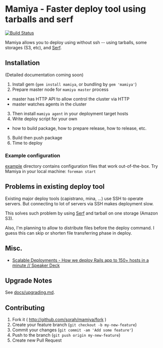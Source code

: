 # Mamiya - Faster deploy tool using tarballs and serf

[![Build Status](https://travis-ci.org/sorah/mamiya.png?branch=master)](https://travis-ci.org/sorah/mamiya)

Mamiya allows you to deploy using without ssh -- using tarballs, some storages (S3, etc), and [Serf](http://www.serfdom.io/).

## Installation

(Detailed documentation coming soon)

1. Install gem (`gem install mamiya`, or bundling by `gem 'mamiya'`)
2. Prepare master node for `mamiya master` process
  - master has HTTP API to allow control the cluster via HTTP
  - master watches agents in the cluster
3. Then install `mamiya agent` in your deployment target hosts
4. Write deploy script for your own
  - how to build package, how to prepare release, how to release, etc.
5. Build then push package
6. Time to deploy

### Example configuration

[example](./example) directory contains configuration files that work out-of-the-box.
Try Mamiya in your local machine: `foreman start`

## Problems in existing deploy tool

Existing major deploy tools (capistrano, mina, ...) use SSH to operate servers.
But connecting to lot of servers via SSH makes deployment slow.

This solves such problem by using [Serf](http://www.serfdom.io/) and tarball on one storage (Amazon S3).

Also, I'm planning to allow to distribute files before the deploy command. I guess this can skip or shorten
file transferring phase in deploy.

## Misc.

- [Scalable Deployments - How we deploy Rails app to 150+ hosts in a minute // Speaker Deck](https://speakerdeck.com/sorah/scalable-deployments-how-we-deploy-rails-app-to-150-plus-hosts-in-a-minute)

## Upgrade Notes

See [docs/upgrading.md](./docs/upgrading.md).

## Contributing

1. Fork it ( http://github.com/sorah/mamiya/fork )
2. Create your feature branch (`git checkout -b my-new-feature`)
3. Commit your changes (`git commit -am 'Add some feature'`)
4. Push to the branch (`git push origin my-new-feature`)
5. Create new Pull Request
